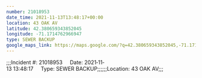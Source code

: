 ```yaml
---
number: 21018953
date_time: 2021-11-13T13:48:17+00:00
location: 43 OAK AV
latitude: 42.380659343852045
longitude: -71.1714762966947
type: SEWER BACKUP
google_maps_link: https://maps.google.com/?q=42.380659343852045,-71.1714762966947
---
```


;;;Incident #: 21018953     Date: 2021‐11‐13 13:48:17     Type: SEWER BACKUP;;;;;;Location: 43 OAK AV;;;
